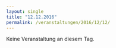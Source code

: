 ```yaml
---
layout: single
title: "12.12.2016"
permalink: /veranstaltungen/2016/12/12/
---
```


Keine Veranstaltung an diesem Tag.
